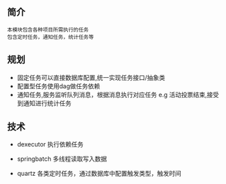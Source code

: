 ## 简介

    本模块包含各种项目所需执行的任务
    包含定时任务，通知任务，统计任务等

## 规划

- 固定任务可以直接数据库配置,统一实现任务接口/抽象类
- 配置型任务使用dag做任务依赖
- 通知任务,服务监听队列消息，根据消息执行对应任务
    e.g 活动投票结束,接受到通知进行统计任务

## 技术

- dexecutor
    执行依赖任务

- springbatch
    多线程读取写入数据

- quartz
    各类定时任务，通过数据库中配置触发类型，触发时间
 


